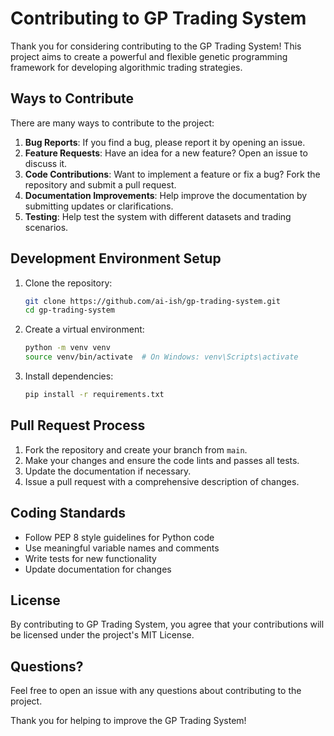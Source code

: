 # Contributing to GP Trading System

Thank you for considering contributing to the GP Trading System! This project aims to create a powerful and flexible genetic programming framework for developing algorithmic trading strategies.

## Ways to Contribute

There are many ways to contribute to the project:

1. **Bug Reports**: If you find a bug, please report it by opening an issue.
2. **Feature Requests**: Have an idea for a new feature? Open an issue to discuss it.
3. **Code Contributions**: Want to implement a feature or fix a bug? Fork the repository and submit a pull request.
4. **Documentation Improvements**: Help improve the documentation by submitting updates or clarifications.
5. **Testing**: Help test the system with different datasets and trading scenarios.

## Development Environment Setup

1. Clone the repository:
   ```bash
   git clone https://github.com/ai-ish/gp-trading-system.git
   cd gp-trading-system
   ```

2. Create a virtual environment:
   ```bash
   python -m venv venv
   source venv/bin/activate  # On Windows: venv\Scripts\activate
   ```

3. Install dependencies:
   ```bash
   pip install -r requirements.txt
   ```

## Pull Request Process

1. Fork the repository and create your branch from `main`.
2. Make your changes and ensure the code lints and passes all tests.
3. Update the documentation if necessary.
4. Issue a pull request with a comprehensive description of changes.

## Coding Standards

- Follow PEP 8 style guidelines for Python code
- Use meaningful variable names and comments
- Write tests for new functionality
- Update documentation for changes

## License

By contributing to GP Trading System, you agree that your contributions will be licensed under the project's MIT License.

## Questions?

Feel free to open an issue with any questions about contributing to the project.

Thank you for helping to improve the GP Trading System!